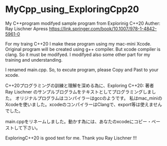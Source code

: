# MyCpp_using_ExploringCpp20
My C++program modifyed sample program from 
Explorinig C++20  Auther: Ray Lischner
Apress
https://link.springer.com/book/10.1007/978-1-4842-5961-0

For my traing C++20
I make these program using my mac-mini Xcode.
Original program will be created using g++ compiler.
But xcode compiler is clang.
So it must be modifyed.
I modifyed also some other part for my training and understanding.

I renamed main.cpp.
So, to excute program, please Copy and Past to your xcode.

C++20プログラミングの訓練と理解を深める為に、Exploring C++20: 著者　Ray Lischner
のサンプルブログラムをテキストとしてプログラミングしました。
オリジナルプログラムはコンパイラーはgccのようです。
私はmac_miniのXcodeを使いました。xcodeのコンパイラーはClangで、export等は使えませんでした。

main.cppをリネームしました。動かす為には、あなたのxcodeにコピー・ペーストして下さい。

ExploringC++20 is good text for me.
Thank you Ray Lischner !!!
